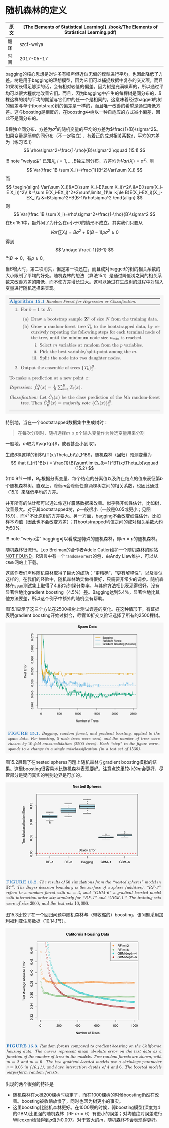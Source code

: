 # 随机森林的定义

| 原文   | [The Elements of Statistical Learning](../book/The Elements of Statistical Learning.pdf) |
| ---- | ---------------------------------------- |
| 翻译   | szcf-weiya                               |
| 时间   | 2017-05-17                               |


bagging的核心思想是对许多有噪声但近似无偏的模型进行平均，也因此降低了方差。树是用于bagging的理想模型，因为它们可以捕捉数据中复杂的交叉项，而且如果树长得足够深的话，会有相对较低的偏差。因为树是充满噪声的，所以通过平均可以很大程度地改善它们。而且，因为bagging中产生的每棵树是同分布的，$B$棵这样的树的平均的期望与它们中的任一个是相同的。这意味着经过bagged的树的偏差与单个(bootstrap)树的偏差是一样的，而且唯一改善的希望是通过降低方差。这与boosting是相反的，在boosting中树以一种自适应的方式减小偏差，因此不是同分布的。

$B$棵独立同分布、方差为$\sigma^2$的随机变量的平均的方差为$\frac{1}{B}\sigma^2$。如果变量是简单的同分布（不一定独立），有着正的成对相关系数$\rho$，平均的方差为（练习15.1）
$$
\rho\sigma^2+\frac{1-\rho}{B}\sigma^2 \qquad (15.1)
$$

!!! note "weiya注"
    已知$X_i,i=1,\ldots, B$独立同分布，方差均为$Var(X_i)=\sigma^2$。则
    $$
    Var(\frac 1B \sum X_i)=\frac{1}{B^2}Var(\sum X_i)
    $$
    而
    $$
    \begin{align}
    Var(\sum X_i)&=E(\sum X_i-E(\sum X_i))^2\\
    &=E(\sum(X_i-E X_i))^2\\
    &=\sum E(X_i-EX_i)^2+2\sum\limits_{1\le i<j\le B}E(X_i-EX_i)(X_j-EX_j)\\
    &=B\sigma^2+B(B-1)\rho\sigma^2
    \end{align}
    $$
    则
    $$
    Var(\frac 1B \sum X_i)=\rho\sigma^2+\frac{1-\rho}{B}\sigma^2
    $$
    在Ex 15.1中，额外问了为什么在$\rho$小于0的情形不成立。其实我们只要从
    $$
    Var(\sum  X_i)=B\sigma^2+B(B-1)\rho\sigma^2\ge 0
    $$
    得到
    $$
    \rho\ge \frac{-1}{B-1}
    $$
    当$B\rightarrow 0$，有$\rho\ge 0$。

当$B$增大时，第二项消失，但是第一项还在，而且成对bagged的树的相关系数的大小限制了平均的好处。随机森林的想法（算法15.1）是通过降低树之间的相关系数来改善方差的降低，而不使方差增长过大。这可以通过在生成树的过程中对输入变量进行随机选择来实现。

![](../img/15/alg15.1.png)

特别地，当在一个bootstrapped数据集中生成树时：

> 在每次分割时，随机选择$m\le p$个输入变量作为候选变量用来分割

一般地，$m$取为$\sqrt{p}$，或者甚至小到取1。

生成$B$棵这样的树$\\{T(x;\Theta_b)\\}_1^B$，随机森林（回归）预测变量为
$$
\hat f_{rf}^B(x) = \frac{1}{B}\sum\limits_{b=1}^BT(x;\Theta_b)\qquad (15.2)
$$

如10.9节一样，$\Theta_b$根据分离变量、每个结点的分离值以及终止结点的值来表征第$b$个随机森林树。直观上，降低$m$会降低任意两棵树之间的相关系数，也因此通过（15.1）来降低平均的方差。

并非所有的估计都可以通过像这样震荡数据来改善。似乎强非线性估计，比如树，改善最大。对于其bootstrapped树，$\rho$一般很小（一般是0.05或更小；见图15.9），而$\sigma^2$不比原树的方差要大。另一方面，bagging不会改变线性估计，比如样本均值（因此也不会改变方差）；其bootstrapped均值之间的成对相关系数大约为50%。

!!! note "weiya注"
    bagging可以看成是特殊的随机森林，即$m=p$的随机森林。

随机森林很流行。Leo Breiman的合作者Adele Cutler维护一个随机森林的网站[NOT FOUND](http://www.math.usu.edu/∼adele/forests/)。R语言中有一个`randomForest`的包，由Andy Liaw维护，可以从`CRAN`网站上下载。

这些作者们声称随机森林取得了巨大的成功：“更精确”，“更有解释性”，以及类似这样的。在我们的经验中，随机森林确实做得很好，只需要非常少的调参。随机森林在`spam`测试集上取得了4.88%的误分类率，与其他方法相比表现得很好，没有显著性地比gradient boosting（4.5%）差。Bagging达到5.4%，显著性地比其他方法要差，所以这个例子中额外的随机会有帮助。

图15.1显示了这三个方法在2500棵树上测试误差的变化。在这种情形下，有证据表明gradient boosting开始过拟合，尽管10折交叉验证选择了所有的2500棵树。

![](../img/15/fig15.1.png)

图15.2展现了在nested spheres问题上随机森林与gradient boosting模拟的结果。这里boosting很容易地比随机森林表现要好。注意点这里较小的$m$会更好，尽管部分是疑问真实的判别边界是可加的。

![](../img/15/fig15.2.png)

图15.3比较了在一个回归问题中随机森林与（带收缩的）boosting，该问题采用加利福利亚住房数据（10.14.1节）。

![](../img/15/fig15.3.png)

出现的两个很强的特征是

- 随机森林在大概200棵树时稳定了，而在1000棵树的时候boosting仍然在改善。boosting被收缩放慢了，同时也因为树更小的事实。
- 这里boosting比随机森林更好。在1000项的时候，弱boosting模型(深度为4的GBM)比更强的随机森林（RF $m=6$）有更小的误差；对均值绝对误差进行Wilcoxon检验得到$p$值为0.007。对于较大的$m$，随机森林不会表现得更好。
